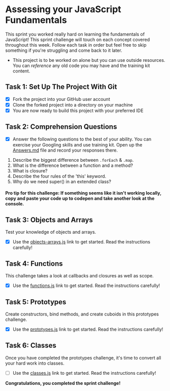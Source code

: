 # Assessing your JavaScript Fundamentals

This sprint you worked really hard on learning the fundamentals of JavaScript! This sprint challenge will touch on each concept covered throughout this week. Follow each task in order but feel free to skip something if you're struggling and come back to it later.

- This project is to be worked on alone but you can use outside resources. You can _reference_ any old code you may have and the training kit content.

## Task 1: Set Up The Project With Git

- [x] Fork the project into your GitHub user account
- [x] Clone the forked project into a directory on your machine
- [x] You are now ready to build this project with your preferred IDE

## Task 2: Comprehension Questions

- [x] Answer the following questions to the best of your ability. You can exercise your Googling skills and use training kit. Open up the [Answers.md](Answers.md) file and record your responses there.

1. Describe the biggest difference between `.forEach` & `.map`.
2. What is the difference between a function and a method?
3. What is closure?
4. Describe the four rules of the 'this' keyword.
5. Why do we need super() in an extended class?

#### Pro tip for this challenge: If something seems like it isn't working locally, copy and paste your code up to codepen and take another look at the console.

## Task 3: Objects and Arrays

Test your knowledge of objects and arrays.

- [x] Use the [objects-arrays.js](challenges/objects-arrays.js) link to get started. Read the instructions carefully!

## Task 4: Functions

This challenge takes a look at callbacks and closures as well as scope.

- [x] Use the [functions.js](challenges/functions.js) link to get started. Read the instructions carefully!

## Task 5: Prototypes

Create constructors, bind methods, and create cuboids in this prototypes challenge.

- [x] Use the [prototypes.js](challenges/prototypes.js) link to get started. Read the instructions carefully!

## Task 6: Classes

Once you have completed the prototypes challenge, it's time to convert all your hard work into classes.

- [ ] Use the [classes.js](challenges/classes.js) link to get started. Read the instructions carefully!

**Congratulations, you completed the sprint challenge!**
